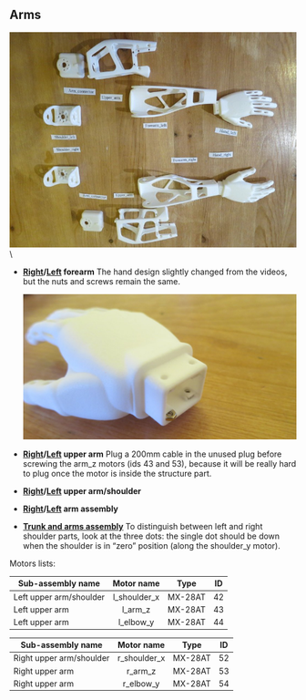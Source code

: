 ## Arms

![image](img/parts_arms.JPG)\

-   **[Right](https://github.com/poppy-project/Poppy-basic-arms/blob/master/doc/subassemblies/right_forearm_assembly_instructions.md)/[Left](https://github.com/poppy-project/Poppy-basic-arms/blob/master/doc/subassemblies/left_forearm_assembly_instructions.md)
    forearm** The hand design slightly changed from the videos, but the
    nuts and screws remain the same.

    ![image](img/hand_nut.JPG)

-   **[Right](https://github.com/poppy-project/Poppy-basic-arms/blob/master/doc/subassemblies/right_upper_arm_assembly.md)/[Left](https://github.com/poppy-project/Poppy-basic-arms/blob/master/doc/subassemblies/left_upper_arm_assembly.md)
    upper arm** Plug a 200mm cable in the unused plug before screwing
    the arm\_z motors (ids 43 and 53), because it will be really hard to
    plug once the motor is inside the structure part.

-   **[Right](https://github.com/poppy-project/Poppy-basic-arms/blob/master/doc/subassemblies/right_upper_arm_shoulder_assembly.md)/[Left](https://github.com/poppy-project/Poppy-basic-arms/blob/master/doc/subassemblies/left_upper_arm_shoulder_assembly.md)
    upper arm/shoulder**

-   **[Right](https://github.com/poppy-project/Poppy-basic-arms/blob/master/doc/right_arm_assembly_instructions.md)/[Left](https://github.com/poppy-project/Poppy-basic-arms/blob/master/doc/left_arm_assembly_instructions.md)
    arm assembly**

-   **[Trunk and arms
    assembly](https://github.com/poppy-project/poppy-humanoid/blob/master/hardware/doc/Poppy_Humanoid_assembly_instructions.md)**
    To distinguish between left and right shoulder parts, look at the
    three dots: the single dot should be down when the shoulder is in
    “zero” position (along the shoulder\_y motor).

Motors lists:

| Sub-assembly name       	|  Motor name  	|   Type  	| ID 	|
|-------------------------	|:------------:	|:-------:	|:--:	|
| Left upper arm/shoulder 	| l\_shoulder\_x 	| MX-28AT 	| 42 	|
| Left upper arm          	|   l\_arm\_z  	| MX-28AT 	| 43 	|
| Left upper arm          	|  l\_elbow\_y 	| MX-28AT 	| 44 	|


| Sub-assembly name        |   Motor name   |   Type  | ID |
|--------------------------|:--------------:|:-------:|:--:|
| Right upper arm/shoulder | r\_shoulder\_x | MX-28AT | 52 |
| Right upper arm          |    r\_arm\_z   | MX-28AT | 53 |
| Right upper arm          |   r\_elbow\_y  | MX-28AT | 54 |
